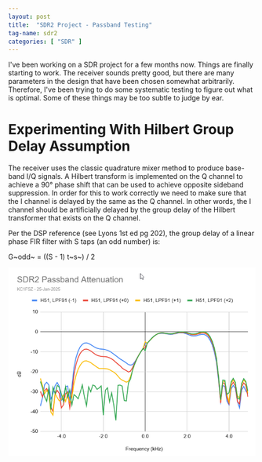 ```yaml
---
layout: post
title:  "SDR2 Project - Passband Testing"
tag-name: sdr2
categories: [ "SDR" ]
---
```


I've been working on a SDR project for a few months now.  Things are 
finally starting to work.  The receiver sounds pretty good, but there are many 
parameters in the design that have been chosen somewhat arbitrarily. Therefore,
I've been trying to do some systematic testing to figure out what is optimal.
Some of these things may be too subtle to judge by ear.

# Experimenting With Hilbert Group Delay Assumption

The receiver uses the classic quadrature mixer method to produce base-band
I/Q signals.  A Hilbert transform is implemented on the Q channel to 
achieve a 90° phase shift that can be used to achieve opposite 
sideband suppression. In order for this to work correctly we need to make
sure that the I channel is delayed by the same as the Q channel. In other 
words, the I channel should be artificially delayed by the group delay 
of the Hilbert transformer that exists on the Q channel.

Per the DSP reference (see Lyons 1st ed pg 202), the group delay of a 
linear phase FIR filter with S taps (an odd number) is:

G~odd~ = ((S - 1) t~s~) / 2


![Link 1](/assets/images/passband-0.png)
